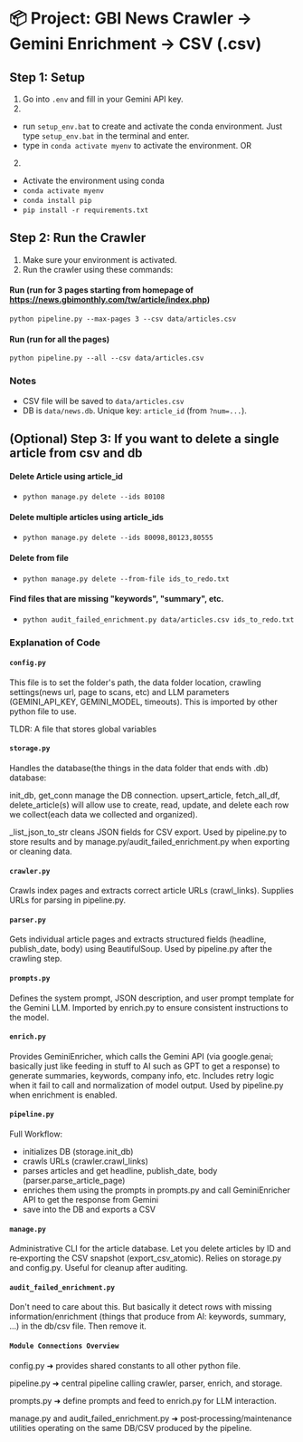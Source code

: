 # 📦 Project: GBI News Crawler → Gemini Enrichment → CSV (.csv)

## Step 1: Setup

1. Go into `.env` and fill in your Gemini API key.
2. 
 - run `setup_env.bat` to create and activate the conda environment. Just type `setup_env.bat` in the terminal and enter.
 - type in `conda activate myenv` to activate the environment.
OR
2. 
 - Activate the environment using conda
 - `conda activate myenv`
 - `conda install pip`
 - `pip install -r requirements.txt`

## Step 2: Run the Crawler

1. Make sure your environment is activated.
2. Run the crawler using these commands:

#### Run (run for 3 pages starting from homepage of https://news.gbimonthly.com/tw/article/index.php)
   ```
   python pipeline.py --max-pages 3 --csv data/articles.csv
   ```
#### Run (run for all the pages)
   ```
   python pipeline.py --all --csv data/articles.csv
   ```

### Notes
- CSV file will be saved to `data/articles.csv`
- DB is `data/news.db`. Unique key: `article_id` (from `?num=...`).

## (Optional) Step 3: If you want to delete a single article from csv and db

#### Delete Article using article_id
- `python manage.py delete --ids 80108`

#### Delete multiple articles using article_ids
- `python manage.py delete --ids 80098,80123,80555`

#### Delete from file
- `python manage.py delete --from-file ids_to_redo.txt`

#### Find files that are missing "keywords", "summary", etc.
- `python audit_failed_enrichment.py data/articles.csv ids_to_redo.txt`


### Explanation of Code
#### `config.py`
This file is to set the folder's path, the data folder location, crawling settings(news url, page to scans, etc) and LLM parameters (GEMINI_API_KEY, GEMINI_MODEL, timeouts). This is imported by other python file to use. 

TLDR: A file that stores global variables


#### `storage.py`
Handles the database(the things in the data folder that ends with .db) database:

init_db, get_conn manage the DB connection.
upsert_article, fetch_all_df, delete_article(s) will allow use to create, read, update, and delete each row we collect(each data we collected and organized).

_list_json_to_str cleans JSON fields for CSV export.
Used by pipeline.py to store results and by manage.py/audit_failed_enrichment.py when exporting or cleaning data.


#### `crawler.py`
Crawls index pages and extracts correct article URLs (crawl_links). Supplies URLs for parsing in pipeline.py.


#### `parser.py`
Gets individual article pages and extracts structured fields (headline, publish_date, body) using BeautifulSoup. Used by pipeline.py after the crawling step.


#### `prompts.py`
Defines the system prompt, JSON description, and user prompt template for the Gemini LLM. Imported by enrich.py to ensure consistent instructions to the model.

#### `enrich.py`
Provides GeminiEnricher, which calls the Gemini API (via google.genai; basically just like feeding in stuff to AI such as GPT to get a response) to generate summaries, keywords, company info, etc. Includes retry logic when it fail to call and normalization of model output. Used by pipeline.py when enrichment is enabled.

#### `pipeline.py`
Full Workflow:
- initializes DB (storage.init_db)
- crawls URLs (crawler.crawl_links)
- parses articles and get headline, publish_date, body (parser.parse_article_page)
- enriches them using the prompts in prompts.py and call GeminiEnricher API to get the response from Gemini
- save into the DB and exports a CSV


#### `manage.py`
Administrative CLI for the article database. Let you delete articles by ID and re‑exporting the CSV snapshot (export_csv_atomic). Relies on storage.py and config.py. Useful for cleanup after auditing.

#### `audit_failed_enrichment.py`
Don't need to care about this. But basically it detect rows with missing information/enrichment (things that produce from AI: keywords, summary, ...) in the db/csv file.
Then remove it. 

#### `Module Connections Overview`
config.py ➜ provides shared constants to all other python file.

pipeline.py ➜ central pipeline calling crawler, parser, enrich, and storage.

prompts.py ➜ define prompts and feed to enrich.py for LLM interaction.

manage.py and audit_failed_enrichment.py ➜ post‑processing/maintenance utilities operating on the same DB/CSV produced by the pipeline.
